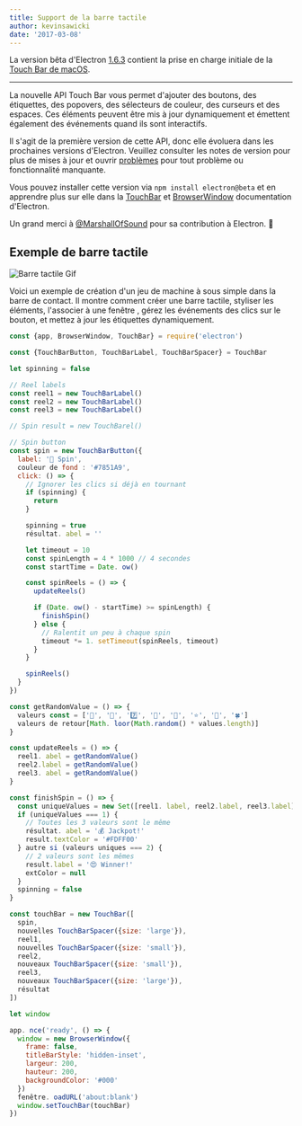 ```yaml
---
title: Support de la barre tactile
author: kevinsawicki
date: '2017-03-08'
---
```


La version bêta d'Electron [1.6.3](https://github.com/electron/electron/releases/tag/v1.6.3) contient la prise en charge initiale de la [Touch Bar de macOS](https://developer.apple.com/macos/touch-bar).

---

La nouvelle API Touch Bar vous permet d'ajouter des boutons, des étiquettes, des popovers, des sélecteurs de couleur, des curseurs et des espaces. Ces éléments peuvent être mis à jour dynamiquement et émettent également des événements quand ils sont interactifs.

Il s'agit de la première version de cette API, donc elle évoluera dans les prochaines versions d'Electron. Veuillez consulter les notes de version pour plus de mises à jour et ouvrir [problèmes](https://github.com/electron/electron/issues) pour tout problème ou fonctionnalité manquante.

Vous pouvez installer cette version via `npm install electron@beta` et en apprendre plus sur elle dans la [TouchBar](https://github.com/electron/electron/blob/master/docs/api/touch-bar.md) et [BrowserWindow](https://github.com/electron/electron/blob/master/docs/api/browser-window.md#winsettouchbartouchbar-macos) documentation d'Electron.

Un grand merci à [@MarshallOfSound](https://github.com/MarshallOfSound) pour sa contribution à Electron. :tada:

## Exemple de barre tactile

![Barre tactile Gif](https://cloud.githubusercontent.com/assets/671378/23723516/5ff1774c-03fe-11e7-97b8-c693a0004dc8.gif)

Voici un exemple de création d'un jeu de machine à sous simple dans la barre de contact. Il montre comment créer une barre tactile, styliser les éléments, l'associer à une fenêtre , gérez les événements des clics sur le bouton, et mettez à jour les étiquettes dynamiquement.

```js
const {app, BrowserWindow, TouchBar} = require('electron')

const {TouchBarButton, TouchBarLabel, TouchBarSpacer} = TouchBar

let spinning = false

// Reel labels
const reel1 = new TouchBarLabel()
const reel2 = new TouchBarLabel()
const reel3 = new TouchBarLabel()

// Spin result = new TouchBarel()

// Spin button
const spin = new TouchBarButton({
  label: '🎰 Spin',
  couleur de fond : '#7851A9',
  click: () => {
    // Ignorer les clics si déjà en tournant
    if (spinning) {
      return
    }

    spinning = true
    résultat. abel = ''

    let timeout = 10
    const spinLength = 4 * 1000 // 4 secondes
    const startTime = Date. ow()

    const spinReels = () => {
      updateReels()

      if (Date. ow() - startTime) >= spinLength) {
        finishSpin()
      } else {
        // Ralentit un peu à chaque spin
        timeout *= 1. setTimeout(spinReels, timeout)
      }
    }

    spinReels()
  }
})

const getRandomValue = () => {
  valeurs const = ['🍒', '💎', '7️⃣', '🍊', '🔔', '⭐', '🍇', '🍀']
  valeurs de retour[Math. loor(Math.random() * values.length)]
}

const updateReels = () => {
  reel1. abel = getRandomValue()
  reel2.label = getRandomValue()
  reel3. abel = getRandomValue()
}

const finishSpin = () => {
  const uniqueValues = new Set([reel1. label, reel2.label, reel3.label]). ize
  if (uniqueValues === 1) {
    // Toutes les 3 valeurs sont le même
    résultat. abel = '💰 Jackpot!'
    result.textColor = '#FDFF00'
  } autre si (valeurs uniques === 2) {
    // 2 valeurs sont les mêmes
    result.label = '😍 Winner!'
    extColor = null
  }
  spinning = false
}

const touchBar = new TouchBar([
  spin,
  nouvelles TouchBarSpacer({size: 'large'}),
  reel1,
  nouvelles TouchBarSpacer({size: 'small'}),
  reel2,
  nouveaux TouchBarSpacer({size: 'small'}),
  reel3,
  nouveaux TouchBarSpacer({size: 'large'}),
  résultat
])

let window

app. nce('ready', () => {
  window = new BrowserWindow({
    frame: false,
    titleBarStyle: 'hidden-inset',
    largeur: 200,
    hauteur: 200,
    backgroundColor: '#000'
  })
  fenêtre. oadURL('about:blank')
  window.setTouchBar(touchBar)
})
```

